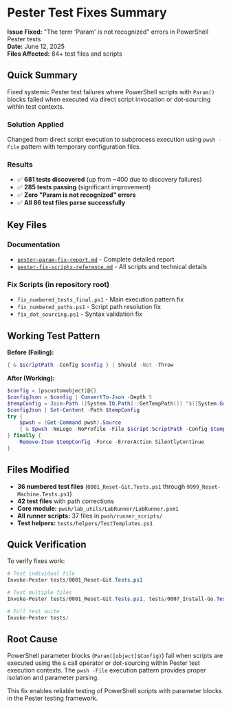 # Pester Test Fixes Summary

**Issue Fixed:** "The term 'Param' is not recognized" errors in PowerShell Pester tests  
**Date:** June 12, 2025  
**Files Affected:** 84+ test files and scripts  

## Quick Summary

Fixed systemic Pester test failures where PowerShell scripts with `Param()` blocks failed when executed via direct script invocation or dot-sourcing within test contexts.

### Solution Applied
Changed from direct script execution to subprocess execution using `pwsh -File` pattern with temporary configuration files.

### Results
- ✅ **681 tests discovered** (up from ~400 due to discovery failures)
- ✅ **285 tests passing** (significant improvement)
- ✅ **Zero "Param is not recognized" errors**
- ✅ **All 86 test files parse successfully**

## Key Files

### Documentation
- [`pester-param-fix-report.md`](./pester-param-fix-report.md) - Complete detailed report
- [`pester-fix-scripts-reference.md`](./pester-fix-scripts-reference.md) - All scripts and technical details

### Fix Scripts (in repository root)
- `fix_numbered_tests_final.ps1` - Main execution pattern fix
- `fix_numbered_paths.ps1` - Script path resolution fix  
- `fix_dot_sourcing.ps1` - Syntax validation fix

## Working Test Pattern

**Before (Failing):**
```powershell
{ & $scriptPath -Config $config } | Should -Not -Throw
```

**After (Working):**
```powershell
$config = [pscustomobject]@{}
$configJson = $config | ConvertTo-Json -Depth 5
$tempConfig = Join-Path ([System.IO.Path]::GetTempPath()) "$([System.Guid]::NewGuid()).json"
$configJson | Set-Content -Path $tempConfig
try {
    $pwsh = (Get-Command pwsh).Source
    { & $pwsh -NoLogo -NoProfile -File $script:ScriptPath -Config $tempConfig } | Should -Not -Throw
} finally {
    Remove-Item $tempConfig -Force -ErrorAction SilentlyContinue
}
```

## Files Modified

- **36 numbered test files** (`0001_Reset-Git.Tests.ps1` through `9999_Reset-Machine.Tests.ps1`)
- **42 test files** with path corrections
- **Core module:** `pwsh/lab_utils/LabRunner/LabRunner.psm1`
- **All runner scripts:** 37 files in `pwsh/runner_scripts/`
- **Test helpers:** `tests/helpers/TestTemplates.ps1`

## Quick Verification

To verify fixes work:
```powershell
# Test individual file
Invoke-Pester tests/0001_Reset-Git.Tests.ps1

# Test multiple files  
Invoke-Pester tests/0001_Reset-Git.Tests.ps1, tests/0007_Install-Go.Tests.ps1

# Full test suite
Invoke-Pester tests/
```

## Root Cause

PowerShell parameter blocks (`Param([object]$Config)`) fail when scripts are executed using the `&` call operator or dot-sourcing within Pester test execution contexts. The `pwsh -File` execution pattern provides proper isolation and parameter parsing.

This fix enables reliable testing of PowerShell scripts with parameter blocks in the Pester testing framework.
